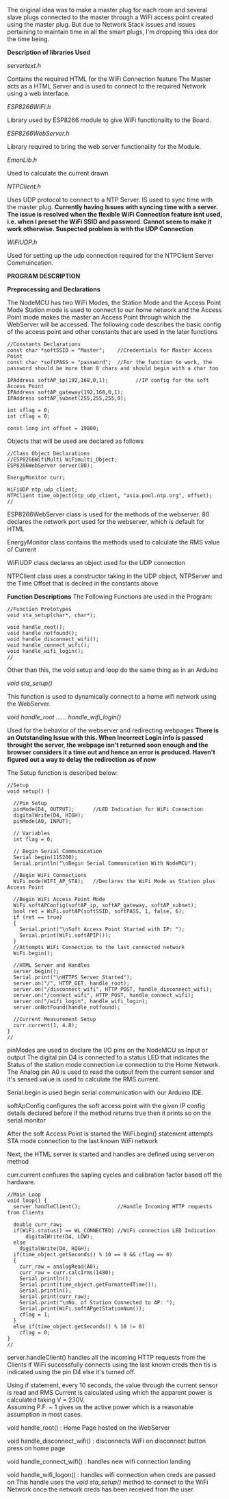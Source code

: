 The original idea was to make a master plug for each room and several slave plugs connected to the master through a 
WiFi access point created using the master plug. But due to Network Stack issues and issues pertaining to maintain time in 
all the smart plugs, I'm dropping this idea dor the time being.

**Description of libraries Used**

*servertext.h*

Contains the required HTML for the WiFi Connection feature
The Master acts as a HTML Server and is used to connect to the required Network using 
a web interface.

*ESP8266WiFi.h*

Library used by ESP8266 module to give WiFi functionality to the Board.

*ESP8266WebServer.h*

Library required to bring the web server functionality for the Module.

*EmonLib.h*

Used to calculate the current drawn

*NTPClient.h*

Uses UDP protocol to connect to a NTP Server. IS used to sync time with the master plug.
**Currently having Issues with syncing time with a server. The issue is resolved when the flexible WiFi Connection feature isnt used, i.e. when I preset the WiFi SSID and password. Cannot seem to make it work otherwise. Suspected problem is with the UDP Connection**

*WiFiUDP.h*

Used for setting up the udp connection required for the NTPClient Server Commuincation.

**PROGRAM DESCRIPTION**

**Preprocessing and Declarations**

The NodeMCU has two WiFi Modes, the Station Mode and the Access Point Mode
Station mode is used to connect to our home network and the Access Point mode makes the 
master an Access Point through which the WebServer will be accessed. The following code 
describes the basic config of the access point and other constants that are used in the later functions
~~~
//Constants Declarations
const char *softSSID = "Master";    //Credentials for Master Access Point
const char *softPASS = "password";  //For the function to work, the password should be more than 8 chars and should begin with a char too

IPAddress softAP_ip(192,168,0,1);         //IP config for the soft Access Point
IPAddress softAP_gateway(192,168,0,1);
IPAddress softAP_subnet(255,255,255,0);

int sflag = 0;
int cflag = 0;

const long int offset = 19800;
~~~
Objects that will be used are declared as follows
~~~
//Class Object Declarations
//ESP8266WifiMulti WiFimulti_Object;
ESP8266WebServer server(80);

EnergyMonitor curr;

WiFiUDP ntp_udp_client;
NTPClient time_object(ntp_udp_client, "asia.pool.ntp.org", offset);
//
~~~
ESP8266WebServer class is used for the methods of the webserver. 80 declares the network 
port used for the webserver, which is default for HTML

EnergyMonitor class contains the methods used to calculate the RMS value of Current

WiFiUDP class declares an object used for the UDP connection

NTPClient class uses a constructor taking in the UDP object, NTPServer and the Time Offset 
that is declred in the constants above

**Function Descriptions**
The Following Functions are used in the Program:
~~~
//Function Prototypes
void sta_setup(char*, char*);

void handle_root();
void handle_notfound();
void handle_disconnect_wifi();
void handle_connect_wifi();
void handle_wifi_login();
//
~~~
Other than this, the void setup and loop do the same thing as in an Arduino

*void sta_setup()*

This function is used to dynamically connect to a home wifi network using the WebServer.

*void handle_root ...... handle_wifi_login()*

Used for the behavior of the webserver and redirecting webpages
**There is an Outstanding Issue with this. When Incorrect Login info is passed throught the server, the webpage isn't returned soon enough and the browser considers it a time out and hence an error is produced. Haven't figured out a way to delay the redirection as of now**


The Setup function is described below:
~~~
//Setup
void setup() {

  //Pin Setup
  pinMode(D4, OUTPUT);      //LED Indication for WiFi Connection
  digitalWrite(D4, HIGH);
  pinMode(A0, INPUT);
  
  // Variables
  int flag = 0;
  
  // Begin Serial Communication
  Serial.begin(115200);
  Serial.println("\nBegin Serial Communication With NodeMCU");

  //Begin WiFi Connections
  WiFi.mode(WIFI_AP_STA);   //Declares the WiFi Mode as Station plus Access Point
  
  //Begin WiFi Access Point Mode
  WiFi.softAPConfig(softAP_ip, softAP_gateway, softAP_subnet);
  bool ret = WiFi.softAP(softSSID, softPASS, 1, false, 6);
  if (ret == true)
  {
    Serial.print("\nSoft Access Point Started with IP: ");
    Serial.print(WiFi.softAPIP());
  }
  //Attempts WiFi Connection to the last connected network
  WiFi.begin(); 

  //HTML Server and Handles
  server.begin();
  Serial.print("\nHTTPS Server Started");
  server.on("/", HTTP_GET, handle_root);
  server.on("/disconnect_wifi", HTTP_POST, handle_disconnect_wifi);
  server.on("/connect_wifi", HTTP_POST, handle_connect_wifi);
  server.on("/wifi_login", handle_wifi_login);
  server.onNotFound(handle_notfound);

  //Current Measurement Setup
  curr.current(1, 4.8);
}
//
~~~
pinModes are used to declare the I/O pins on the NodeMCU as Input or output
The digital pin D4 is connected to a status LED that indicates the Status of the station
mode connection i.e connection to the Home Network.
The Analog pin A0 is used to read the output from the current sensor and it's sensed value is
used to calculate the RMS current.

Serial.begin is used begin serial communication with our Arduino IDE.

softApConfig configures the soft access point with the given IP config details declared before
if the method returns true then it prints so on the serial monitor

After the soft Access Point is started the WiFi.begin() statement attempts STA 
mode connection to the last known WiFi network

Next, the HTML server is started and handles are defined using server.on method

curr.current confiures the sapling cycles and calibration factor based off the hardware.

~~~
//Main Loop
void loop() {
  server.handleClient();            //Handle Incoming HTTP requests from Clients
  
  double curr_raw;
  if(WiFi.status() == WL_CONNECTED) //WiFi connection LED Indication
      digitalWrite(D4, LOW);
  else
    digitalWrite(D4, HIGH);
  if(time_object.getSeconds() % 10 == 0 && cflag == 0)
  {  
    curr_raw = analogRead(A0);
    curr_raw = curr.calcIrms(1480);
    Serial.println();
    Serial.print(time_object.getFormattedTime());
    Serial.println();
    Serial.print(curr_raw);
    Serial.print("\nNo. of Station Connected to AP: ");
    Serial.print(WiFi.softAPgetStationNum());
    cflag = 1;
  }
  else if(time_object.getSeconds() % 10 != 0)
    cflag = 0;
}
//
~~~

server.handleClient() handles all the incoming HTTP requests from the Clients
if WiFi successfully connects using the last known creds then tis is indicated using 
the pin D4 else it's turned off.

Using if statement, every 10 seconds, the value through the current sensor is read 
and RMS Current is calculated using which the apparent power is calculated taking 
V = 230V.  
Assuming P.F. ~ 1 gives us the active power which is a reasonable assumption in most cases.

void handle_root() : Home Page hosted on the WebServer

void handle_disconnect_wifi() : disconnects WiFi on disconnect button press on home page

void handle_connect_wifi() : handles new wifi connection landing

void handle_wifi_logon() : handles wifi connection when creds are passed on
This handle uses the *void sta_setup()* method to connect to the WiFi Network once the network creds has been received from the user.
